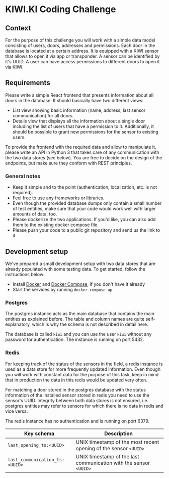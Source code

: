 # KIWI.KI Coding Challenge

## Context

For the purpose of this challenge you will work with a simple data model consisting of users, doors, addresses and permissions. Each door in the database is located at a certain address. It is equipped with a KIWI sensor that allows to open it via app or transponder. A sensor can be identified by it's UUID. A user can have access permissions to different doors to open it via KIWI.

## Requirements

Please write a simple React frontend that presents information about all doors in the database. It should basically have two different views:
* List view showing basic information (name, address, last sensor communication) for all doors.
* Details view that displays all the information about a single door including the list of users that have a permission to it. Additionally, it should be possible to grant new permissions for the sensor to existing users.

To provide the frontend with the required data and allow to manipulate it, please write an API in Python 3 that takes care of any communication with the two data stores (see below). You are free to decide on the design of the endpoints, but make sure they conform with REST principles.

### General notes

* Keep it simple and to the point (authentication, localization, etc. is not required).
* Feel free to use any frameworks or libraries.
* Even though the provided database dumps only contain a small number of test entities, make sure that your code would work well with larger amounts of data, too.
* Please dockerize the two applications. If you'd like, you can also add them to the existing docker compose file.
* Please push your code to a public git repository and send us the link to it.


## Development setup

We've prepared a small development setup with two data stores that are already populated with some testing data. To get started, follow the instructions below:

* Install [Docker](https://docs.docker.com/get-docker) and [Docker Compose](https://docs.docker.com/compose/install), if you don't have it already
* Start the services by running `docker-compose up`

### Postgres

The postgres instance acts as the main database that contains the main entities as explained before. The table and column names are quite self-explanatory, which is why the schema is not described in detail here.

The database is called `kiwi` and you can use the user `kiwi` without any password for authentication. The instance is running on port 5432.

### Redis

For keeping track of the status of the sensors in the field, a redis instance is used as a data store for more frequently updated information. Even though you will work with constant data for the purpose of this task, keep in mind that in production the data in this redis would be updated very often. 

For matching a door stored in the postgres database with the status information of the installed sensor stored in redis you need to use the sensor's UUID. Integrity between both data stores is not ensured, i.e. postgres entities may refer to sensors for which there is no data in redis and vice versa.

The redis instance has no authentication and is running on port 6379. 

| Key schema                     | Description                                                       |
|--------------------------------|-------------------------------------------------------------------|
| `last_opening_ts:<UUID>`       | UNIX timestamp of the most recent opening of the sensor `<UUID>`  |
| `last_communication_ts:<UUID>` | UNIX timestamp of the last communication with the sensor `<UUID>` |
